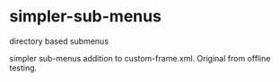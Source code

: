 # simpler-sub-menus
directory based submenus

simpler sub-menus addition to custom-frame.xml.
Original from offline testing.
